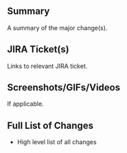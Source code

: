 ## Summary
A summary of the major change(s).

## JIRA Ticket(s)
Links to relevant JIRA ticket.

## Screenshots/GIFs/Videos
If applicable.

## Full List of Changes
- High level list of all changes